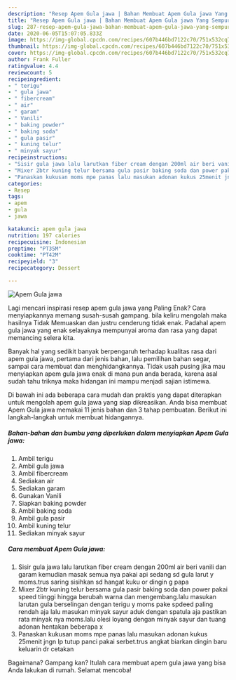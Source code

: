 ```yaml
---
description: "Resep Apem Gula jawa | Bahan Membuat Apem Gula jawa Yang Sempurna"
title: "Resep Apem Gula jawa | Bahan Membuat Apem Gula jawa Yang Sempurna"
slug: 287-resep-apem-gula-jawa-bahan-membuat-apem-gula-jawa-yang-sempurna
date: 2020-06-05T15:07:05.833Z
image: https://img-global.cpcdn.com/recipes/607b446bd7122c70/751x532cq70/apem-gula-jawa-foto-resep-utama.jpg
thumbnail: https://img-global.cpcdn.com/recipes/607b446bd7122c70/751x532cq70/apem-gula-jawa-foto-resep-utama.jpg
cover: https://img-global.cpcdn.com/recipes/607b446bd7122c70/751x532cq70/apem-gula-jawa-foto-resep-utama.jpg
author: Frank Fuller
ratingvalue: 4.4
reviewcount: 5
recipeingredient:
- " terigu"
- " gula jawa"
- " fibercream"
- " air"
- " garam"
- " Vanili"
- " baking powder"
- " baking soda"
- " gula pasir"
- " kuning telur"
- " minyak sayur"
recipeinstructions:
- "Sisir gula jawa lalu larutkan fiber cream dengan 200ml air beri vanili dan garam kemudian masak semua nya pakai api sedang sd gula larut y moms.trus saring sisihkan sd hangat kuku or dingin g papa"
- "Mixer 2btr kuning telur bersama gula pasir baking soda dan power pakai speed tiinggi hingga berubah warna dan mengembang.lalu masukan larutan gula berselingan dengan terigu y moms pake spdeed paling rendah aja lalu masukan minyak sayur aduk dengan spatula aja pastikan rata minyak nya moms.lalu olesi loyang dengan minyak sayur dan tuang adonan hentakan beberapa x"
- "Panaskan kukusan moms mpe panas lalu masukan adonan kukus 25menit jngn lp tutup panci pakai serbet.trus angkat biarkan dingin baru keluarin dr cetakan"
categories:
- Resep
tags:
- apem
- gula
- jawa

katakunci: apem gula jawa 
nutrition: 197 calories
recipecuisine: Indonesian
preptime: "PT35M"
cooktime: "PT42M"
recipeyield: "3"
recipecategory: Dessert

---
```



![Apem Gula jawa](https://img-global.cpcdn.com/recipes/607b446bd7122c70/751x532cq70/apem-gula-jawa-foto-resep-utama.jpg)

Lagi mencari inspirasi resep apem gula jawa yang Paling Enak? Cara menyiapkannya memang susah-susah gampang. bila keliru mengolah maka hasilnya Tidak Memuaskan dan justru cenderung tidak enak. Padahal apem gula jawa yang enak selayaknya mempunyai aroma dan rasa yang dapat memancing selera kita.

Banyak hal yang sedikit banyak berpengaruh terhadap kualitas rasa dari apem gula jawa, pertama dari jenis bahan, lalu pemilihan bahan segar, sampai cara membuat dan menghidangkannya. Tidak usah pusing jika mau menyiapkan apem gula jawa enak di mana pun anda berada, karena asal sudah tahu triknya maka hidangan ini mampu menjadi sajian istimewa.




Di bawah ini ada beberapa cara mudah dan praktis yang dapat diterapkan untuk mengolah apem gula jawa yang siap dikreasikan. Anda bisa membuat Apem Gula jawa memakai 11 jenis bahan dan 3 tahap pembuatan. Berikut ini langkah-langkah untuk membuat hidangannya.

<!--inarticleads1-->

##### Bahan-bahan dan bumbu yang diperlukan dalam menyiapkan Apem Gula jawa:

1. Ambil  terigu
1. Ambil  gula jawa
1. Ambil  fibercream
1. Sediakan  air
1. Sediakan  garam
1. Gunakan  Vanili
1. Siapkan  baking powder
1. Ambil  baking soda
1. Ambil  gula pasir
1. Ambil  kuning telur
1. Sediakan  minyak sayur




<!--inarticleads2-->

##### Cara membuat Apem Gula jawa:

1. Sisir gula jawa lalu larutkan fiber cream dengan 200ml air beri vanili dan garam kemudian masak semua nya pakai api sedang sd gula larut y moms.trus saring sisihkan sd hangat kuku or dingin g papa
1. Mixer 2btr kuning telur bersama gula pasir baking soda dan power pakai speed tiinggi hingga berubah warna dan mengembang.lalu masukan larutan gula berselingan dengan terigu y moms pake spdeed paling rendah aja lalu masukan minyak sayur aduk dengan spatula aja pastikan rata minyak nya moms.lalu olesi loyang dengan minyak sayur dan tuang adonan hentakan beberapa x
1. Panaskan kukusan moms mpe panas lalu masukan adonan kukus 25menit jngn lp tutup panci pakai serbet.trus angkat biarkan dingin baru keluarin dr cetakan




Bagaimana? Gampang kan? Itulah cara membuat apem gula jawa yang bisa Anda lakukan di rumah. Selamat mencoba!
